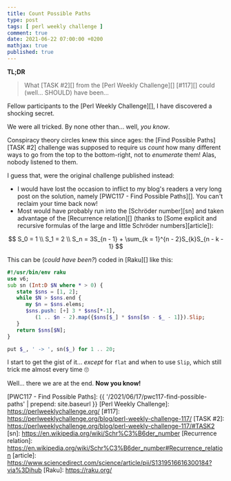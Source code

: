 ```yaml
---
title: Count Possible Paths
type: post
tags: [ perl weekly challenge ]
comment: true
date: 2021-06-22 07:00:00 +0200
mathjax: true
published: true
---
```


**TL;DR**

> What [TASK #2][] from the [Perl Weekly Challenge][] [#117][] could
> (well... SHOULD) have been...

Fellow participants to the [Perl Weekly Challenge][], I have discovered
a shocking secret.

We were all tricked. By none other than... well, *you know*.

Conspiracy theory circles knew this since ages: the [Find Possible
Paths][TASK #2] challenge was supposed to require us *count* how many
different ways to go from the top to the bottom-right, not to
*enumerate* them! Alas, nobody listened to them.

I guess that, were the original challenge published instead:

- I would have lost the occasion to inflict to my blog's readers a very
  long post on the solution, namely [PWC117 - Find Possible Paths][].
  You can't reclaim your time back now!
- Most would have probably run into the [Schröder number][sn] and
  taken advantage of the [Recurrence relation][] (thanks to [Some
  explicit and recursive formulas of the large and little Schröder
  numbers][article]):

$$
S_0 = 1 \\
S_1 = 2 \\
S_n = 3S_{n - 1} + \sum_{k = 1}^{n - 2}S_{k}S_{n - k - 1}
$$

This can be (*could have been?*) coded in [Raku][] like this:

```raku
#!/usr/bin/env raku
use v6;
sub sn (Int:D $N where * > 0) {
   state $sns = [1, 2];
   while $N > $sns.end {
      my $n = $sns.elems;
      $sns.push: [+] 3 * $sns[*-1],
         (1 .. $n - 2).map({$sns[$_] * $sns[$n - $_ - 1]}).Slip;
   }
   return $sns[$N];
}

put $_, ' -> ', sn($_) for 1 .. 20;
```

I start to get the gist of it... *except* for `flat` and when to use
`Slip`, which still trick me almost every time 🙄

Well... there we are at the end. **Now you know!**

[PWC117 - Find Possible Paths]: {{ '/2021/06/17/pwc117-find-possible-paths' | prepend: site.baseurl }}
[Perl Weekly Challenge]: https://perlweeklychallenge.org/
[#117]: https://perlweeklychallenge.org/blog/perl-weekly-challenge-117/
[TASK #2]: https://perlweeklychallenge.org/blog/perl-weekly-challenge-117/#TASK2
[sn]: https://en.wikipedia.org/wiki/Schr%C3%B6der_number
[Recurrence relation]: https://en.wikipedia.org/wiki/Schr%C3%B6der_number#Recurrence_relation
[article]: https://www.sciencedirect.com/science/article/pii/S1319516616300184?via%3Dihub
[Raku]: https://raku.org/
